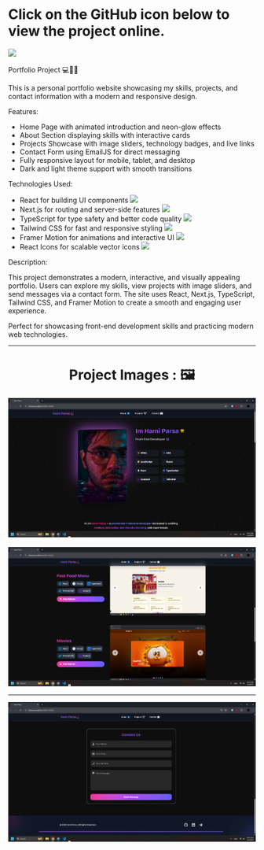 <div>
  <h1>Click on the GitHub icon below to view the project online.</h1>
  <a href="https://hamiparsa.github.io/My-Profile/">
    <img src="https://img.shields.io/badge/github-%23121011.svg?style=for-the-badge&logo=github&logoColor=white"/>
  </a>
</div>

Portfolio Project 💻🎨🚀

This is a personal portfolio website showcasing my skills, projects, and contact information with a modern and responsive design.

Features:
<ul>
  <li>
    Home Page with animated introduction and neon-glow effects
  </li>
  <li>
    About Section displaying skills with interactive cards
  </li>
  <li>
    Projects Showcase with image sliders, technology badges, and live links
  </li>
  <li>
    Contact Form using EmailJS for direct messaging
  </li>
  <li>
    Fully responsive layout for mobile, tablet, and desktop
  </li>
  <li>
    Dark and light theme support with smooth transitions
  </li>
</ul>

Technologies Used:
<ul>
  <li>
    React for building UI components 
    <img width='20px' src='https://skillicons.dev/icons?i=react'>
  </li>
  <li>
    Next.js for routing and server-side features
    <img width='20px' src='https://skillicons.dev/icons?i=next'>
  </li>
  <li>
    TypeScript for type safety and better code quality
    <img width='20px' src='https://skillicons.dev/icons?i=typescript'>
  </li>
  <li>
    Tailwind CSS for fast and responsive styling
    <img width='20px' src='https://skillicons.dev/icons?i=tailwindcss'>
  </li>
  <li>
    Framer Motion for animations and interactive UI
    <img width='20px' src='https://skillicons.dev/icons?i=framer'>
  </li>
  <li>
    React Icons for scalable vector icons
    <img width='20px' src='https://skillicons.dev/icons?i=reacticons'>
  </li>
</ul>

Description:

This project demonstrates a modern, interactive, and visually appealing portfolio. Users can explore my skills, view projects with image sliders, and send messages via a contact form. The site uses React, Next.js, TypeScript, Tailwind CSS, and Framer Motion to create a smooth and engaging user experience.

Perfect for showcasing front-end development skills and practicing modern web technologies.

<hr/>

<h1 align="center">Project Images : 🖼️</h1>
<div align="center">
  <img src="/pic1.png" width="700px" />
  <br/>
  <br/>
  <img src="/pic2.png" width="700px" />
</div>
<hr>
<div align="center">
  <img src="/pic3.png" width="700px" />
</div>
